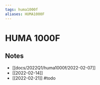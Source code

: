 ```yaml
---
tags: huma1000f
aliases: HUMA1000F
---
```


# HUMA 1000F 

## Notes 
- [[docs/2022Q1/huma1000f/2022-02-07]]
- [[2022-02-14]]
- [[2022-02-21]] #todo 
